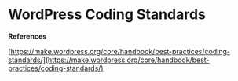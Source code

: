 # WordPress Coding Standards



**References**

[https://make.wordpress.org/core/handbook/best-practices/coding-standards/](https://make.wordpress.org/core/handbook/best-practices/coding-standards/)





